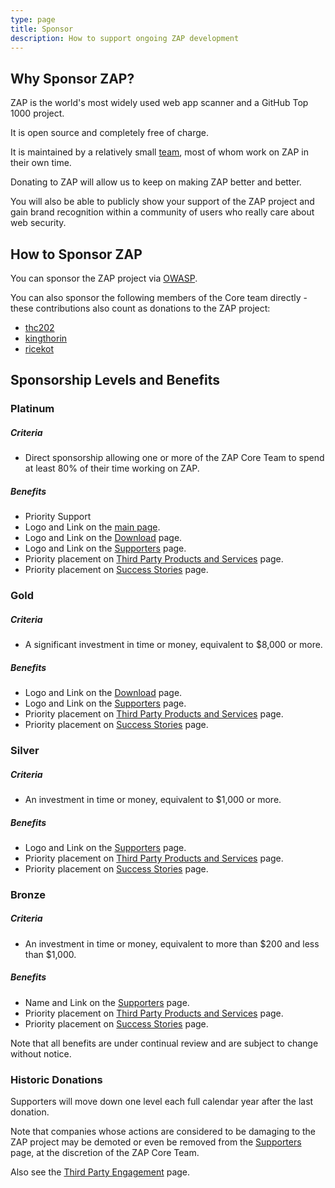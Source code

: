 ```yaml
---
type: page
title: Sponsor
description: How to support ongoing ZAP development
---
```


## Why Sponsor ZAP?

ZAP is the world's most widely used web app scanner and a GitHub Top 1000 project.

It is open source and completely free of charge.

It is maintained by a relatively small [team](/docs/team/), most of whom work on ZAP in their own time.

Donating to ZAP will allow us to keep on making ZAP better and better.

You will also be able to publicly show your support of the ZAP project and gain brand recognition within a 
community of users who really care about web security.

## How to Sponsor ZAP

You can sponsor the ZAP project via [OWASP](https://owasp.org/donate/?reponame=www-project-zap&title=OWASP+ZAP).

You can also sponsor the following members of the Core team directly - these contributions also count as donations to the ZAP project:

* [thc202](https://github.com/sponsors/thc202)
* [kingthorin](https://github.com/sponsors/kingthorin)
* [ricekot](https://github.com/sponsors/ricekot)

## Sponsorship Levels and Benefits

### Platinum

##### Criteria

* Direct sponsorship allowing one or more of the ZAP Core Team to spend at least 80% of their time working on ZAP.

##### Benefits

* Priority Support
* Logo and Link on the [main page](/).
* Logo and Link on the [Download](/download/) page.
* Logo and Link on the [Supporters](/supporters/) page.
* Priority placement on [Third Party Products and Services](/third-party-services/) page.
* Priority placement on [Success Stories](/success/) page.

### Gold

##### Criteria

* A significant investment in time or money, equivalent to $8,000 or more.

##### Benefits

* Logo and Link on the [Download](/download/) page.
* Logo and Link on the [Supporters](/supporters/) page.
* Priority placement on [Third Party Products and Services](/third-party-services/) page.
* Priority placement on [Success Stories](/success/) page.

### Silver

##### Criteria

* An investment in time or money, equivalent to $1,000 or more.

##### Benefits

* Logo and Link on the [Supporters](/supporters/) page.
* Priority placement on [Third Party Products and Services](/third-party-services/) page.
* Priority placement on [Success Stories](/success/) page.

### Bronze

##### Criteria

* An investment in time or money, equivalent to more than $200 and less than $1,000.

##### Benefits

* Name and Link on the [Supporters](/supporters/) page.
* Priority placement on [Third Party Products and Services](/third-party-services/) page.
* Priority placement on [Success Stories](/success/) page.

Note that all benefits are under continual review and are subject to change without notice.

### Historic Donations

Supporters will move down one level each full calendar year after the last donation.

Note that companies whose actions are considered to be damaging to the ZAP project may be demoted or even be removed 
from the [Supporters](/supporters/) page, at the discretion of the ZAP Core Team.

Also see the [Third Party Engagement](/third-party-engagement/) page.

